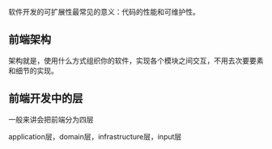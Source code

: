 软件开发的可扩展性最常见的意义：代码的性能和可维护性。

## 前端架构

架构就是，使用什么方式组织你的软件，实现各个模块之间交互，不用去次要要素和细节的实现。

## 前端开发中的层

一般来讲会把前端分为四层

application层，domain层，infrastructure层，input层